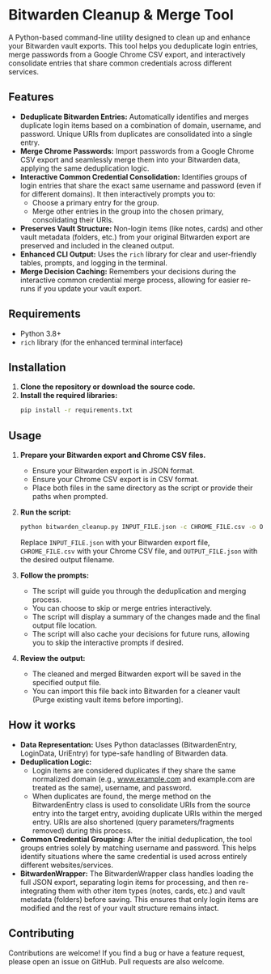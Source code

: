 # Bitwarden Cleanup & Merge Tool

A Python-based command-line utility designed to clean up and enhance your Bitwarden vault exports. This tool helps you deduplicate login entries, merge passwords from a Google Chrome CSV export, and interactively consolidate entries that share common credentials across different services.

## Features

*   **Deduplicate Bitwarden Entries:** Automatically identifies and merges duplicate login items based on a combination of domain, username, and password. Unique URIs from duplicates are consolidated into a single entry.
*   **Merge Chrome Passwords:** Import passwords from a Google Chrome CSV export and seamlessly merge them into your Bitwarden data, applying the same deduplication logic.
*   **Interactive Common Credential Consolidation:** Identifies groups of login entries that share the exact same username and password (even if for different domains). It then interactively prompts you to:
    *   Choose a primary entry for the group.
    *   Merge other entries in the group into the chosen primary, consolidating their URIs.
*   **Preserves Vault Structure:** Non-login items (like notes, cards) and other vault metadata (folders, etc.) from your original Bitwarden export are preserved and included in the cleaned output.
*   **Enhanced CLI Output:** Uses the `rich` library for clear and user-friendly tables, prompts, and logging in the terminal.
*   **Merge Decision Caching:** Remembers your decisions during the interactive common credential merge process, allowing for easier re-runs if you update your vault export.

## Requirements

*   Python 3.8+
*   `rich` library (for the enhanced terminal interface)

## Installation

1.  **Clone the repository or download the source code.**
2.  **Install the required libraries:**
    ```bash
    pip install -r requirements.txt
    ```

## Usage
1.  **Prepare your Bitwarden export and Chrome CSV files.**
    *   Ensure your Bitwarden export is in JSON format.
    *   Ensure your Chrome CSV export is in CSV format.
    *  Place both files in the same directory as the script or provide their paths when prompted.

2.  **Run the script:**
    ```bash
    python bitwarden_cleanup.py INPUT_FILE.json -c CHROME_FILE.csv -o OUTPUT_FILE.json
    ```
    Replace `INPUT_FILE.json` with your Bitwarden export file, `CHROME_FILE.csv` with your Chrome CSV file, and `OUTPUT_FILE.json` with the desired output filename.
3. **Follow the prompts:**
    *   The script will guide you through the deduplication and merging process.
    *   You can choose to skip or merge entries interactively.
    *  The script will display a summary of the changes made and the final output file location.
    *  The script will also cache your decisions for future runs, allowing you to skip the interactive prompts if desired.
4. **Review the output:**
    *   The cleaned and merged Bitwarden export will be saved in the specified output file.
    *   You can import this file back into Bitwarden for a cleaner vault (Purge existing vault items before importing).

## How it works
* **Data Representation:** Uses Python dataclasses (BitwardenEntry, LoginData, UriEntry) for type-safe handling of Bitwarden data.
* **Deduplication Logic:**
  * Login items are considered duplicates if they share the same normalized domain (e.g., www.example.com and example.com are treated as the same), username, and password.
  * When duplicates are found, the merge method on the BitwardenEntry class is used to consolidate URIs from the source entry into the target entry, avoiding duplicate URIs within the merged entry. URIs are also shortened (query parameters/fragments removed) during this process.
* **Common Credential Grouping:** After the initial deduplication, the tool groups entries solely by matching username and password. This helps identify situations where the same credential is used across entirely different websites/services.
* **BitwardenWrapper:** The BitwardenWrapper class handles loading the full JSON export, separating login items for processing, and then re-integrating them with other item types (notes, cards, etc.) and vault metadata (folders) before saving. This ensures that only login items are modified and the rest of your vault structure remains intact.

## Contributing
Contributions are welcome! If you find a bug or have a feature request, please open an issue on GitHub. Pull requests are also welcome.